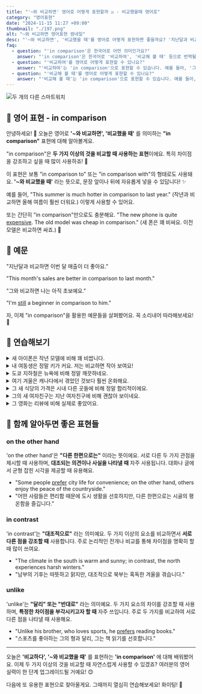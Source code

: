 ```yaml
---
title: "'~와 비교하면' 영어로 어떻게 표현할까 ⚖️ - 비교했을때 영어로"
category: "영어표현"
date: "2024-11-15 11:27 +09:00"
thumbnail: "./197.png"
alt: "~와 비교하면 영어표현 썸네일"
desc: "'~와 비교하면', '비교했을 때'를 영어로 어떻게 표현하면 좋을까요? '지난달과 비교하면 이번 달 매출이 더 좋아요.', '그와 비교하면 나는 아직 초보예요.' 등을 영어로 표현하는 법을 배워봅시다. 다양한 예문을 통해서 연습하고 본인의 표현으로 만들어 보세요."
faq:
  - question: "'in comparison'은 한국어로 어떤 의미인가요?"
    answer: "'in comparison'은 한국어로 '비교하여', '비교해 볼 때' 등으로 번역될 수 있습니다. 주로 두 개 이상의 사물이나 개념을 비교할 때 사용됩니다."
  - question: "'비교하여'를 영어로 어떻게 표현할 수 있나요?"
    answer: "'비교하여'는 'in comparison'으로 표현할 수 있습니다. 예를 들어, '그의 성적은 비교하여 더 뛰어나다'는 'His grades are better in comparison'으로 말할 수 있습니다."
  - question: "'비교해 볼 때'를 영어로 어떻게 표현할 수 있나요?"
    answer: "'비교해 볼 때'는 'in comparison'으로 표현할 수 있습니다. 예를 들어, '이 영화는 이전 작품과 비교해 볼 때 더 흥미롭다'는 'This movie is more interesting in comparison to the previous one'로 말할 수 있습니다."
---
```


![두 개의 다른 스마트워치](./197-1.jpg)

## 🌟 영어 표현 - in comparison

안녕하세요! 👋 오늘은 영어로 **'~와 비교하면', '비교했을 때'** 를 의미하는 **"in comparison"** 표현에 대해 알아볼게요.

"in comparison"은 **두 가지 이상의 것을 비교할 때 사용하는 표현**이에요. 특히 차이점을 강조하고 싶을 때 많이 사용하죠! 🤔

이 표현은 보통 "in comparison to" 또는 "in comparison with"의 형태로도 사용돼요. **'~와 비교했을 때'** 라는 뜻으로, 문장 앞이나 뒤에 자유롭게 넣을 수 있답니다! ✨

예를 들어, "This summer is much hotter in comparison to last year." (작년과 비교하면 올해 여름이 훨씬 더워요.) 이렇게 사용할 수 있어요.

또는 간단히 "in comparison"만으로도 충분해요. "The new phone is quite [expensive](/blog/in-english/317.expensive/). The old model was cheap in comparison." (새 폰은 꽤 비싸요. 이전 모델은 비교하면 싸죠.) 🤳

<script async src="https://pagead2.googlesyndication.com/pagead/js/adsbygoogle.js?client=ca-pub-1465612013356152"
     crossorigin="anonymous"></script>
<!-- engple-horizontal-ad -->

<ins class="adsbygoogle"
     style="display:block"
     data-ad-client="ca-pub-1465612013356152"
     data-ad-slot="2106896038"
     data-ad-format="auto"
     data-full-width-responsive="true"></ins>

<script>
     (adsbygoogle = window.adsbygoogle || []).push({});
</script>

## 📖 예문

"지난달과 비교하면 이번 달 매출이 더 좋아요."

"This month's sales are better in comparison to last month."

"그와 비교하면 나는 아직 초보예요."

"I'm <a href="/blog/in-english/254.still/">still</a> a beginner in comparison to him."

자, 이제 "in comparison"을 활용한 예문들을 살펴봤어요. 꼭 소리내어 따라해보세요! 🎯

## 💬 연습해보기

<details>
<summary>새 아이폰은 작년 모델에 비해 꽤 비쌉니다.</summary>
<span>The new iPhone is quite expensive in comparison to last year's model.</span>
</details>

<details>
<summary>내 여동생은 정말 키가 커요. 저는 비교하면 작아 보여요!</summary>
<span>My sister's really tall. I look tiny in comparison!</span>
</details>

<details>
<summary>도쿄 지하철은 뉴욕에 비해 정말 깨끗하네요.</summary>
<span>Tokyo's subway is super clean in comparison to New York's.</span>
</details>

<details>
<summary>여기 겨울은 캐나다에서 겪었던 것보다 훨씬 온화해요.</summary>
<span>The winter here is mild in comparison to what I experienced in Canada.</span>
</details>

<details>
<summary>그 새 식당의 가격은 시내 다른 곳들에 비해 정말 합리적이에요.</summary>
<span>That new restaurant's prices are reasonable in comparison to other places downtown.</span>
</details>

<details>
<summary>그의 새 여자친구는 지난 여자친구에 비해 괜찮아 보이네요.</summary>
<span>His new girlfriend seems nice in comparison to the last one.</span>
</details>

<details>
<summary>그 영화는 리뷰에 비해 실제로 좋았어요.</summary>
<span>The movie was actually good in comparison to what the <a href="/blog/in-english/251.review/">reviews</a> said.</span>
</details>

## 🤝 함께 알아두면 좋은 표현들

### on the other hand

'on the other hand'은 **"다른 한편으로는"** 이라는 뜻이에요. 서로 다른 두 가지 관점을 제시할 때 사용하며, **대조되는 의견이나 사실을 나타낼 때** 자주 사용됩니다. 대화나 글에서 균형 잡힌 시각을 제공할 때 유용해요.

- "Some people [prefer](/blog/in-english/191.prefer/) city life for convenience; on the other hand, others enjoy the peace of the countryside."
- "어떤 사람들은 편리함 때문에 도시 생활을 선호하지만, 다른 한편으로는 시골의 평온함을 즐깁니다."

### in contrast

'in contrast'는 **"대조적으로"** 라는 의미예요. 두 가지 이상의 요소를 비교하면서 **서로 다른 점을 강조할 때** 사용합니다. 주로 논리적인 전개나 비교를 통해 차이점을 명확히 할 때 많이 쓰여요.

- "The climate in the south is warm and sunny; in contrast, the north experiences harsh winters."
- "남부의 기후는 따뜻하고 맑지만, 대조적으로 북부는 혹독한 겨울을 겪습니다."

### unlike

'unlike'는 **"달리" 또는 "반대로"** 라는 의미예요. 두 가지 요소의 차이를 강조할 때 사용하며, **특정한 차이점을 부각시키고자 할 때** 자주 쓰입니다. 주로 두 가지를 비교하여 서로 다른 점을 나타낼 때 사용해요.

- "Unlike his brother, who loves sports, he [prefers](/blog/in-english/191.prefer/) reading books."
- "스포츠를 좋아하는 그의 형과 달리, 그는 책 읽기를 선호합니다."

---

오늘은 **'비교하다', '~와 비교했을 때'** 를 표현하는 **'in comparison'** 에 대해 배워봤어요. 이제 두 가지 이상의 것을 비교할 때 자연스럽게 사용할 수 있겠죠? 여러분의 영어 실력이 한 단계 업그레이드될 거예요! 😊

다음에 또 유용한 표현으로 찾아올게요. 그때까지 열심히 연습해보세요! 화이팅! 💪
